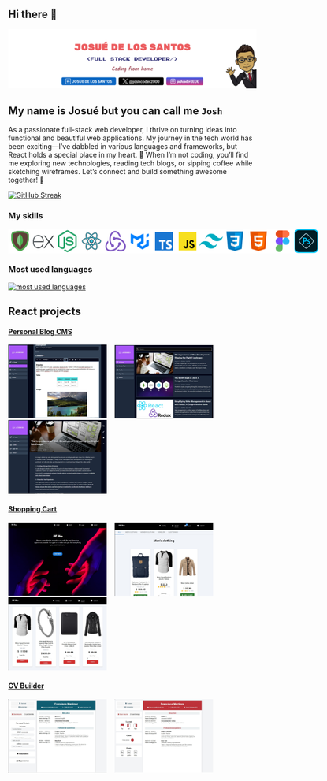 ## Hi there 👋

<img
				src="./public/new github banner.png"
				style="object-fit: cover"
				alt="banner"
        usemap="#social-media-map"
			/>

## My name is Josué but you can call me `Josh`

As a passionate full-stack web developer, I thrive on turning ideas into functional and beautiful web applications. My journey in the tech world has been exciting—I’ve dabbled in various languages and frameworks, but React holds a special place in my heart. 🚀 When I’m not coding, you’ll find me exploring new technologies, reading tech blogs, or sipping coffee while sketching wireframes. Let’s connect and build something awesome together! 🌟

[![GitHub Streak](https://streak-stats.demolab.com/?user=JosueDeLosSantos&theme=transparent)](https://git.io/streak-stats)

### My skills

<div style="display:flex;">
  <img width="50" src="./public/mongodb-icon.png" alt="mongodb logo"/>
  <img width="50" src="./public/express-js-icon.png" alt="express-js logo"/>
  <img width="50" src="./public/nodejs-icon.png" alt="node-js logo"/>
  <img width="50" src="./public/react-icon.png" alt="react logo"/>
  <img width="50" src="./public/redux.png" alt="redux logo"/>
  <img width="50" src="./public/MUI.png" alt="MUI logo"/>
  <img width="50" src="./public/typescript-icon.png" alt="typescript logo"/>
  <img width="50" src="./public/javascript-icon.png" alt="javascript logo"/>
   <img width="50" src="./public/tailwind-icon.png" alt="tailwind logo"/>
   <img width="50" src="./public/css-icon.png" alt="css logo"/>
   <img width="50" src="./public/html-icon.png" alt="html logo"/>
   <img width="50" src="./public/figma-icon.png" alt="figma logo"/>
   <img width="50" src="./public/photoshop.png" alt="photoshop logo"/>
</div>

### Most used languages

<div>
  <a href="https://github.com/JosueDeLosSantos">
    <img
      alt="most used languages"
      title="Most used languages"
      loading="lazy"
      src="https://github-readme-stats.vercel.app/api/top-langs/?username=JosueDeLosSantos&locale=en&theme=transparent&hide_title=true&layout=compact&langs_count=20&size_weight=0.5&count_weight=0.5"
    />
  </a>
</div>

## React projects

#### [Personal Blog CMS](https://github.com/JosueDeLosSantos/blog-api-admin-page.git)

<div styles="display: flex;">
  <img alt="editor screen" src="./public/editor-screen-dark.jpg" width="200"/>&nbsp;&nbsp;&nbsp;
  <img alt="main screen" src="./public/main-screen-dark.jpg" width="200"/>&nbsp;&nbsp;&nbsp;
  <img alt="post screen" src="./public/desktop-post-dark.jpg" width="200"/>
</div>

#### [Shopping Cart](https://github.com/JosueDeLosSantos/Shopping-Cart.git)

<div styles="display: flex;">
  <img alt="shopping cart landing page" src="./public/shopping-cart-landing.jpg" width="200"/>&nbsp;&nbsp;&nbsp;
  <img alt="shopping cart shop" src="./public/shopping-cart-shop.jpg" width="200"/>&nbsp;&nbsp;&nbsp;
  <img alt="shopping cart" src="./public/shopping-cart-cart.jpg" width="200"/>
</div>

#### [CV Builder](https://github.com/JosueDeLosSantos/CV-builder.git)

<div styles="display: flex;">
  <img alt="CV builder" src="./public/CV-builder-content.jpg" width="200"/>&nbsp;&nbsp;&nbsp;
  <img alt="CV builder" src="./public/CV-builder-customize.jpg" width="200"/>
</div>
